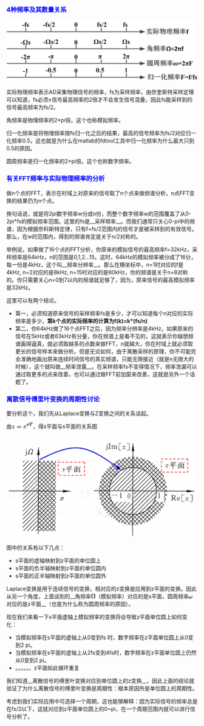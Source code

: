 <!---title:数字信号处理中各种频率关系-->
<!---keywords:DSP-->
<!---date:old-->

### <font color="blue">4种频率及其数量关系</font>

![imag1](../images/数字信号处理中各种频率关系/1.png)

实际物理频率表示AD采集物理信号的频率，fs为采样频率，由奈奎斯特采样定理可以知道，fs必须≥信号最高频率的2倍才不会发生信号混叠，因此fs能采样到的信号最高频率为fs/2。

角频率是物理频率的2*pi倍，这个也称模拟频率。

归一化频率是将物理频率按fs归一化之后的结果，最高的信号频率为fs/2对应归一化频率0.5，这也就是为什么在matlab的fdtool工具中归一化频率为什么最大只到0.5的原因。

圆周频率是归一化频率的2*pi倍，这个也称数字频率。

### <font color="blue">有关FFT频率与实际物理频率的分析</font>

做n个点的FFT，表示在时域上对原来的信号取了n个点来做频谱分析，n点FFT变换的结果仍为n个点。

换句话说，就是将2pi数字频率w分成n份，而整个数字频率w的范围覆盖了从0-2pi*fs的模拟频率范围。这里的fs是__采样频率__。而我们通常只关心0-pi中的频谱，因为根据奈科斯特定律，只有f=fs/2范围内的信号才是被采样到的有效信号。那么，在w的范围内，得到的频谱肯定是关于n/2对称的。
 
举例说，如果做了16个点的FFT分析，你原来的模拟信号的最高频率f=32kHz，采样频率是64kHz，n的范围是0,1,2...15。这时，64kHz的模拟频率被分成了16分，每一份是4kHz，这个叫__频率分辨率__。那么在横坐标中，n=1时对应的f是4kHz, n=2对应的是8kHz, n=15时对应的是60kHz，你的频谱是关于n=8对称的。你只需要关心n=0到7以内的频谱就足够了，因为，原来信号的最高模拟频率是32kHz。
 
这里可以有两个结论。

- 第一，必须知道原来信号的采样频率fs是多少，才可以知道每个n对应的实际频率是多少，__第k个点的实际频率的计算为f(k)=k*(fs/n)__
- 第二，你64kHz做了16个点FFT之后，因为频率分辨率是4kHz，如果原来的信号在5kHz或者63kHz有分量，你在频谱上是看不见的，这就表示你越想频谱画得逼真，就必须取越多的点数来做FFT，n就越大，你在时域上就必须取更长的信号样本来做分析。但是无论如何，由于离散采样的原理，你不可能完全准确地画出原来连续时间信号的真实频谱，只能无限接近（就是n无限大的时候），这个就叫做__频率泄露__。在采样频率fs不变得情况下，频率泄漏可以通过取更多的点来改善，也可以通过做FFT前加窗来改善，这就是另外一个话题了。

### <font color="blue">离散信号傅里叶变换的周期性讨论</font>

要分析这个，我们先从Laplace变换与Z变换之间的关系谈起。

由![imag1](../images/数字信号处理中各种频率关系/1.gif)，得z平面与s平面的关系图

![imag1](../images/数字信号处理中各种频率关系/2.png)

图中的关系有以下几点：

- s平面的虚轴映射到z平面的单位圆上
- s平面的负半轴映射到z平面的单位圆内
- s平面的正半轴映射到z平面的单位圆外

Laplace变换是用于连续信号的变换，相对应的z变换是应用到z平面的变换。因此从另一个角度，上面谈到的__角频率![imag1](../images/数字信号处理中各种频率关系/2.gif)（模拟频率）对应的是s平面，圆周频率![imag1](../images/数字信号处理中各种频率关系/3.gif)对应的是z平面__（也是为什么称为圆周频率的原因）。

现在我们来看一下s平面虚轴上模拟频率的变换将会导致z平面单位圆上如何变化：

- 当模拟频率在s平面的虚轴上从0变到fs 时，数字频率在z平面单位圆上从0变到2 pi。
- 当模拟频率在s平面的虚轴上从2fs变到4fs时，数字频率在z平面单位圆上仍然从0变到2 pi。
- 。。。。。。z平面如此循环重复

我们知道__离散信号的傅里叶变换对应到单位圆上的z变换__，因此上面的结论就验证了为什么离散信号的傅里叶变换是周期性：根本原因所是单位圆上的周期性。

考虑到我们实际应用中可选择一个周期，这也能够解释：因为实际信号的频率总是在fs/2以下，这就对应到z平面单位圆上的0~pi，在一个周期范围内就可以进行信号分析了。
